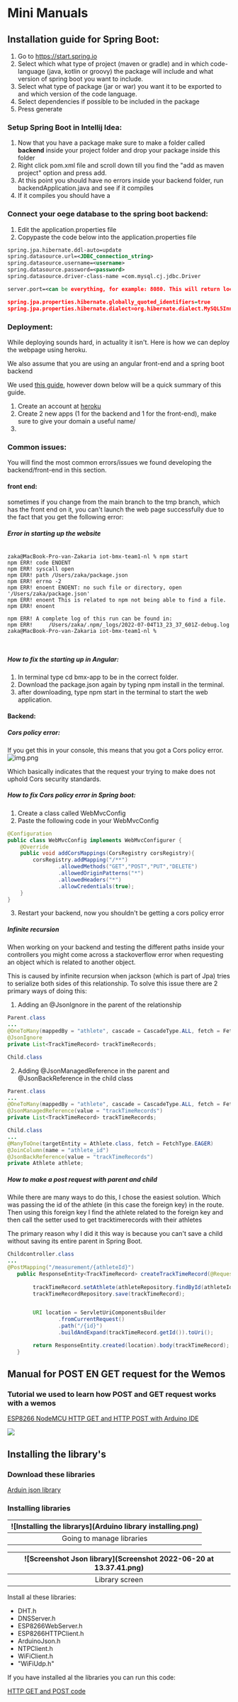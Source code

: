 # Mini Manuals

## Installation guide for Spring Boot:

1. Go to https://start.spring.io
2. Select which what type of project (maven or gradle) and in which code-language (java, kotlin or groovy) the package will include and what version of spring boot you want to include.
3. Select what type of package (jar or war) you want it to be exported to and which version of the code language.
4. Select dependencies if possible to be included in the package
5. Press generate

### Setup Spring Boot in Intellij Idea:

1. Now that you have a package make sure to make a folder called **backend** inside your project folder and drop your package inside this folder
2. Right click pom.xml file and scroll down till you find the "add as maven project" option and press add.
3. At this point you should have no errors inside your backend folder, run backendApplication.java and see if it compiles
4. If it compiles you should have a


### Connect your oege database to the spring boot backend:

1. Edit the application.properties file
2. Copypaste the code below into the application.properties file

```xml
spring.jpa.hibernate.ddl-auto=update
spring.datasource.url=<JDBC_connection_string>
spring.datasource.username=<username>
spring.datasource.password=<password>
spring.datasource.driver-class-name =com.mysql.cj.jdbc.Driver

server.port=<can be everything, for example: 8080. This will return localhost:8080>

spring.jpa.properties.hibernate.globally_quoted_identifiers=true
spring.jpa.properties.hibernate.dialect=org.hibernate.dialect.MySQL5InnoDBDialect

```

### Deployment:

While deploying sounds hard, in actuality it isn't. Here is how we can deploy the webpage using heroku.

We also assume that you are using an angular front-end and a spring boot backend

We used [this guide](https://gitlab.fdmci.hva.nl/se-ewa/deployment-workshop/-/blob/master/README.md), however down below will be a quick summary of this guide.

1. Create an account at [heroku](https://signup.heroku.com/login)
2. Create 2 new apps (1 for the backend and 1 for the front-end), make sure to give your domain a useful name/
3.

### Common issues:

You will find the most common errors/issues we found developing the backend/front-end in this section.

#### front end:

 sometimes if you change from the main branch to the tmp branch, which has the front end on it, you can't launch the web page successfully due to the fact that you get the following error:
 
##### Error in starting up the website
 ```

 zaka@MacBook-Pro-van-Zakaria iot-bmx-team1-nl % npm start
npm ERR! code ENOENT
npm ERR! syscall open
npm ERR! path /Users/zaka/package.json
npm ERR! errno -2
npm ERR! enoent ENOENT: no such file or directory, open '/Users/zaka/package.json'
npm ERR! enoent This is related to npm not being able to find a file.
npm ERR! enoent 

npm ERR! A complete log of this run can be found in:
npm ERR!     /Users/zaka/.npm/_logs/2022-07-04T13_23_37_601Z-debug.log
zaka@MacBook-Pro-van-Zakaria iot-bmx-team1-nl % 



```


##### How to fix the starting up in Angular:

1. In terminal type cd bmx-app to be in the correct folder.
2. Download the package.json again by typing npm install in the terminal.
2. after downloading, type npm start in the terminal to start the web application.

#### Backend:

##### Cors policy error:

If you get this in your console, this means that you got a Cors policy error.
![img.png](img.png)

Which basically indicates that the request your trying to make does not uphold Cors security standards.

##### How to fix Cors policy error in Spring boot:

1. Create a class called WebMvcConfig
2. Paste the following code in your WebMvcConfig

```java
@Configuration
public class WebMvcConfig implements WebMvcConfigurer {
    @Override
    public void addCorsMappings(CorsRegistry corsRegistry){
        corsRegistry.addMapping("/**")
                .allowedMethods("GET","POST","PUT","DELETE")
                .allowedOriginPatterns("*")
                .allowedHeaders("*")
                .allowCredentials(true);
    }
}

```

3. Restart your backend, now you shouldn't be getting a cors policy error

##### Infinite recursion

When working on your backend and testing the different paths inside your controllers you might come across a stackoverflow error
when requesting an object which is related to another object.

This is caused by infinite recursion when jackson (which is part of Jpa) tries to serialize both sides of this relationship.
To solve this issue there are 2 primary ways of doing this:

1. Adding an @JsonIgnore in the parent of the relationship

```java
Parent.class
...
@OneToMany(mappedBy = "athlete", cascade = CascadeType.ALL, fetch = FetchType.LAZY)
@JsonIgnore
private List<TrackTimeRecord> trackTimeRecords;
```

```java
Child.class
```

2. Adding @JsonManagedReference in the parent and @JsonBackReference in the child class

```java
Parent.class
...
@OneToMany(mappedBy = "athlete", cascade = CascadeType.ALL, fetch = FetchType.LAZY)
@JsonManagedReference(value = "trackTimeRecords")
private List<TrackTimeRecord> trackTimeRecords;
```

```java
Child.class
...
@ManyToOne(targetEntity = Athlete.class, fetch = FetchType.EAGER)
@JoinColumn(name = "athlete_id")
@JsonBackReference(value = "trackTimeRecords")
private Athlete athlete;

```

##### How to make a post request with parent and child

While there are many ways to do this, I chose the easiest solution.
Which was passing the id of the athlete (in this case the foreign key) in the route.
Then using this foreign key I find the athlete related to the foreign key and then call the setter used to get tracktimerecords with their athletes

The primary reason why I did it this way is because you can't save a child without saving its entire parent in Spring Boot.

```java
Childcontroller.class
...
@PostMapping("/measurement/{athleteId}")
   public ResponseEntity<TrackTimeRecord> createTrackTimeRecord(@RequestBody TrackTimeRecord trackTimeRecord, @PathVariable int athleteId){
    
        trackTimeRecord.setAthlete(athleteRepository.findById(athleteId));
        trackTimeRecordRepository.save(trackTimeRecord);


        URI location = ServletUriComponentsBuilder
                .fromCurrentRequest()
                .path("/{id}")
                .buildAndExpand(trackTimeRecord.getId()).toUri();

        return ResponseEntity.created(location).body(trackTimeRecord);
   }
```


## Manual for POST EN GET request for the Wemos

### Tutorial we used to learn how POST and GET request works with a wemos

[ESP8266 NodeMCU HTTP GET and HTTP POST with Arduino IDE](https://randomnerdtutorials.com/esp8266-nodemcu-http-get-post-arduino/)

![](ESP8266-NodeMCU-HTTP-GET-HTTP-POST-with-Arduino-IDE-JSON-URL-Encoded-Text.jpeg)

## Installing the library's

### Download these libraries



[Arduin json library](https://github.com/arduino-libraries/Arduino_JSON)


### Installing libraries

| ![Installing the librarys](Arduino library installing.png) |
|:----------------------------------------------------------:|
|                 Going to manage libraries                  |


| ![Screenshot Json library](Screenshot 2022-06-20 at 13.37.41.png) |
|:-----------------------------------------------------------------:|
|                          Library screen                           |

Install al these libraries:

- DHT.h
- DNSServer.h
- ESP8266WebServer.h
- ESP8266HTTPClient.h
- ArduinoJson.h
- NTPClient.h
- WiFiClient.h
- "WiFiUdp.h"

If you have installed al the libraries you can run this code:

[HTTP GET and POST code](https://raw.githubusercontent.com/RuiSantosdotme/Random-Nerd-Tutorials/master/Projects/ESP8266/HTTP/ESP8266_HTTP_GET_Update.ino)












